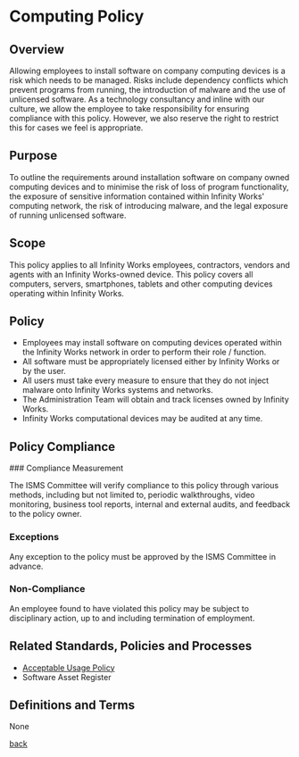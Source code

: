 # Computing Policy

##	Overview

Allowing employees to install software on company computing devices is a risk which needs to be managed. Risks include dependency conflicts which prevent programs from running, the introduction of malware and the use of unlicensed software. As a technology consultancy and inline with our culture, we allow the employee to take responsibility for ensuring compliance with this policy. However, we also reserve the right to restrict this for cases we feel is appropriate.

## Purpose

To outline the requirements around installation software on company owned computing devices and to minimise the risk of loss of program functionality, the exposure of sensitive information contained within Infinity Works' computing network, the risk of introducing malware, and the legal exposure of running unlicensed software.

## Scope

This policy applies to all Infinity Works employees, contractors, vendors and agents with an Infinity Works-owned device. This policy covers all computers, servers, smartphones, tablets and other computing devices operating within Infinity Works.

## Policy

- Employees may install software on computing devices operated within the Infinity Works network in order to perform their role / function.
- All software must be appropriately licensed either by Infinity Works or by the user.
- All users must take every measure to ensure that they do not inject malware onto Infinity Works systems and networks.
- The Administration Team will obtain and track licenses owned by Infinity Works.
- Infinity Works computational devices may be audited at any time.

## Policy Compliance

### Compliance Measurement

The ISMS Committee will verify compliance to this policy through various methods, including but not limited to, periodic walkthroughs, video monitoring, business tool reports, internal and external audits, and feedback to the policy owner. 

### Exceptions
Any exception to the policy must be approved by the ISMS Committee in advance. 

### Non-Compliance

An employee found to have violated this policy may be subject to disciplinary action, up to and including termination of employment. 

## Related Standards, Policies and Processes

- [Acceptable Usage Policy](../acceptableusage/readme.md)
- Software Asset Register

## Definitions and Terms

None

[back](../README.md#a-z-policies)
